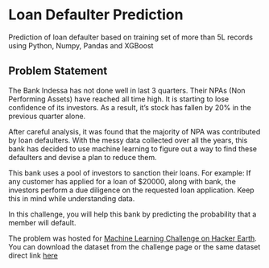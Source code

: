 # Loan Defaulter Prediction
Prediction of loan defaulter based on training set of more than 5L records using Python, Numpy, Pandas and XGBoost

## Problem Statement

The Bank Indessa has not done well in last 3 quarters. Their NPAs (Non Performing Assets) have reached all time high. It is starting to lose confidence of its investors. As a result, it’s stock has fallen by 20% in the previous quarter alone.

After careful analysis, it was found that the majority of NPA was contributed by loan defaulters. With the messy data collected over all the years, this bank has decided to use machine learning to figure out a way to find these defaulters and devise a plan to reduce them.

This bank uses a pool of investors to sanction their loans. For example: If any customer has applied for a loan of $20000, along with bank, the investors perform a due diligence on the requested loan application. Keep this in mind while understanding data.

In this challenge, you will help this bank by predicting the probability that a member will default.

The problem was hosted for [Machine Learning Challenge on Hacker Earth](https://www.hackerearth.com/problem/machine-learning/bank-fears-loanliness/). You can download the dataset from the challenge page or the same dataset direct link [here](https://he-s3.s3.amazonaws.com/media/hackathon/machine-learning-challenge-one/bank-fears-loanliness/898ce544-0-MLChallenge_1Datac63af4e.zip)

